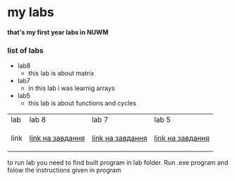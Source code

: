 # my labs
#### that's my first year labs in NUWM
### list of labs
* lab8 
    - this lab is about matrix
* lab7 
    - in this lab i was learnig arrays
* lab5
    - this lab is about functions and cycles
<table>
    <tr>
        <td>lab</td>
        <td>lab 8</td>
        <td>lab 7</td>
        <td>lab 5</td>
    </tr>
    <tr>
        <td>link</td>
        <td><p><a href="https://drive.google.com/file/d/1JQ8F5enwPrC6hIPpB7WAucD-iSNowmi_/view?usp=sharing">link на завдання</a></p></td>
        <td><p><a href="https://drive.google.com/file/d/1JQ8F5enwPrC6hIPpB7WAucD-iSNowmi_/view?usp=sharing">link на завдання</a></p></td>
        <td><p><a href="https://drive.google.com/file/d/1JQ8F5enwPrC6hIPpB7WAucD-iSNowmi_/view?usp=sharing">link на завдання</a></p></td>
    </tr>
</table>
<a>to run lab you need to find built program in lab folder. Run .exe program and folow the instructions given in program</a>
